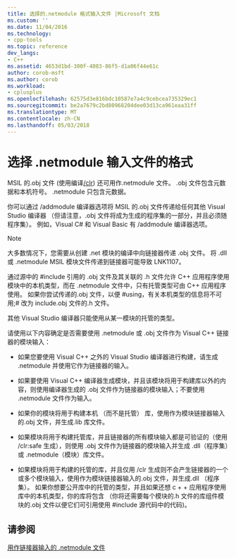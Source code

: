 ```yaml
---
title: 选择的.netmodule 格式输入文件 |Microsoft 文档
ms.custom: ''
ms.date: 11/04/2016
ms.technology:
- cpp-tools
ms.topic: reference
dev_langs:
- C++
ms.assetid: 4653d1bd-300f-4083-86f5-d1a06f44e61c
author: corob-msft
ms.author: corob
ms.workload:
- cplusplus
ms.openlocfilehash: 62575d3e816bdc10587e7a4c9cebcea735329ec1
ms.sourcegitcommit: be2a7679c2bd80968204dee03d13ca961eaa31ff
ms.translationtype: MT
ms.contentlocale: zh-CN
ms.lasthandoff: 05/03/2018
---
```

# <a name="choosing-the-format-of-netmodule-input-files"></a>选择 .netmodule 输入文件的格式
MSIL 的.obj 文件 (使用编译[/clr](../../build/reference/clr-common-language-runtime-compilation.md)) 还可用作.netmodule 文件。  .obj 文件包含元数据和本机符号。  .netmodule 只包含元数据。  
  
 你可以通过 /addmodule 编译器选项将 MSIL 的.obj 文件传递给任何其他 Visual Studio 编译器 （但请注意，.obj 文件将成为生成的程序集的一部分，并且必须随程序集）。  例如，Visual C# 和 Visual Basic 有 /addmodule 编译器选项。  
  
> [!NOTE]
>  大多数情况下，您需要从创建 .net 模块的编译中向链接器传递 .obj 文件。  将 .dll 或 .netmodule MSIL 模块文件传递到链接器可能导致 LNK1107。  
  
 通过源中的 #include 引用的 .obj 文件及其关联的 .h 文件允许 C++ 应用程序使用模块中的本机类型，而在 .netmodule 文件中，只有托管类型可由 C++ 应用程序使用。  如果你尝试传递的.obj 文件，以便 #using，有关本机类型的信息将不可用;# 改为 include.obj 文件的.h 文件。  
  
 其他 Visual Studio 编译器只能使用从某一模块的托管的类型。  
  
 请使用以下内容确定是否需要使用 .netmodule 或 .obj 文件作为 Visual C++ 链接器的模块输入：  
  
-   如果您要使用 Visual C++ 之外的 Visual Studio 编译器进行构建，请生成 .netmodule 并使用它作为链接器的输入。  
  
-   如果要使用 Visual C++ 编译器生成模块，并且该模块将用于构建库以外的内容，则使用编译器生成的 .obj 文件作为链接器的模块输入；不要使用 .netmodule 文件作为输入。  
  
-   如果你的模块将用于构建本机 （而不是托管） 库，使用作为模块链接器输入的.obj 文件，并生成.lib 库文件。  
  
-   如果模块将用于构建托管库，并且链接器的所有模块输入都是可验证的（使用 /clr:safe 生成），则使用 .obj 文件作为链接器的模块输入并生成 .dll（程序集）或 .netmodule（模块）库文件。  
  
-   如果模块将用于构建的托管的库，并且仅用 /clr 生成则不会产生链接器的一个或多个模块输入，使用作为模块链接器输入的.obj 文件，并生成.dll （程序集）。  如果你想要公开库中的托管的类型，并且如果还想 c + + 应用程序使用库中的本机类型，你的库将包含 （你将还需要每个模块的.h 文件的库组件模块的.obj 文件以便它们可引用使用 #include 源代码中的代码)。  
  
## <a name="see-also"></a>请参阅  
 [用作链接器输入的 .netmodule 文件](../../build/reference/netmodule-files-as-linker-input.md)